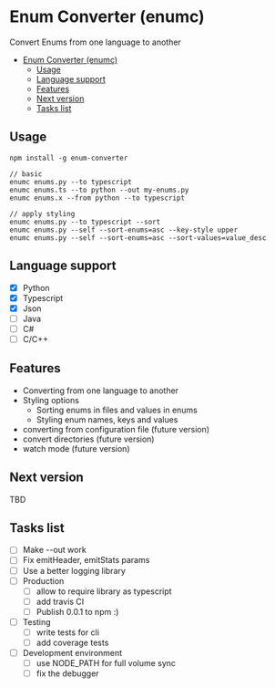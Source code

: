 # Enum Converter (enumc)

Convert Enums from one language to another

- [Enum Converter (enumc)](#enum-converter-enumc)
  - [Usage](#usage)
  - [Language support](#language-support)
  - [Features](#features)
  - [Next version](#next-version)
  - [Tasks list](#tasks-list)

## Usage

```
npm install -g enum-converter

// basic
enumc enums.py --to typescript
enumc enums.ts --to python --out my-enums.py
enumc enums.x --from python --to typescript

// apply styling
enumc enums.py --to typescript --sort
enumc enums.py --self --sort-enums=asc --key-style upper
enumc enums.py --self --sort-enums=asc --sort-values=value_desc
```

## Language support

* [x] Python
* [x] Typescript
* [x] Json
* [ ] Java
* [ ] C#
* [ ] C/C++

## Features

* Converting from one language to another
* Styling options
  * Sorting enums in files and values in enums
  * Styling enum names, keys and values
* converting from configuration file (future version)
* convert directories (future version)
* watch mode (future version)

## Next version

TBD

## Tasks list

* [ ] Make --out work
* [ ] Fix emitHeader, emitStats params
* [ ] Use a better logging library
* [ ] Production
  * [ ] allow to require library as typescript
  * [ ] add travis CI
  * [ ] Publish 0.0.1 to npm :)
* [ ] Testing
  * [ ] write tests for cli
  * [ ] add coverage tests
* [ ] Development environment
  * [ ] use NODE_PATH for full volume sync
  * [ ] fix the debugger
